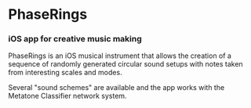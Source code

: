# PhaseRings 

### iOS app for creative music making

PhaseRings is an iOS musical instrument that allows the creation of a sequence of randomly generated circular sound setups with notes taken from interesting scales and modes.

Several "sound schemes" are available and the app works with the Metatone Classifier network system.